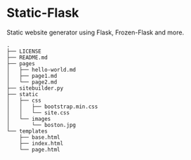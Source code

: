 
# Static-Flask
Static website generator using Flask, Frozen-Flask and more.


```
.
├── LICENSE
├── README.md
├── pages
│   ├── hello-world.md
│   ├── page1.md
│   └── page2.md
├── sitebuilder.py
├── static
│   ├── css
│   │   ├── bootstrap.min.css
│   │   └── site.css
│   └── images
│       └── boston.jpg
└── templates
    ├── base.html
    ├── index.html
    └── page.html

```
